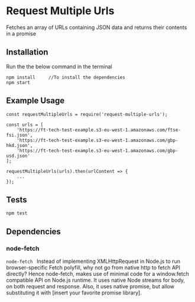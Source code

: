Request Multiple Urls
=========

Fetches an array of URLs containing JSON data and returns their contents in a promise

## Installation
Run the the below command in the terminal
```
npm install     //To install the dependencies
npm start

```

## Example Usage

    const requestMultipleUrls = require('request-multiple-urls');

    const urls = [
        'https://ft-tech-test-example.s3-eu-west-1.amazonaws.com/ftse-fsi.json',
        'https://ft-tech-test-example.s3-eu-west-1.amazonaws.com/gbp-hkd.json',
        'https://ft-tech-test-example.s3-eu-west-1.amazonaws.com/gbp-usd.json'
    ];

    requestMultipleUrls(urls).then(urlContent => {
        ...
    });

## Tests

  `npm test`


## Dependencies

### node-fetch

```node-fetch ``` Instead of implementing XMLHttpRequest in Node.js to run browser-specific Fetch polyfill, why not go from native http to fetch API directly? Hence node-fetch, makes use of minimal code for a window.fetch compatible API on Node.js runtime. It uses native Node streams for body, on both request and response. Also, it uses native promise, but allow substituting it with [insert your favorite promise library].
